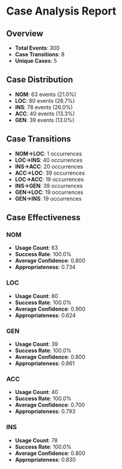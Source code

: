 # Case Analysis Report

## Overview
- **Total Events**: 300
- **Case Transitions**: 8
- **Unique Cases**: 5

## Case Distribution

- **NOM**: 63 events (21.0%)
- **LOC**: 80 events (26.7%)
- **INS**: 78 events (26.0%)
- **ACC**: 40 events (13.3%)
- **GEN**: 39 events (13.0%)

## Case Transitions

- **NOM->LOC**: 1 occurrences
- **LOC->INS**: 40 occurrences
- **INS->ACC**: 20 occurrences
- **ACC->LOC**: 39 occurrences
- **LOC->ACC**: 19 occurrences
- **INS->GEN**: 39 occurrences
- **GEN->LOC**: 19 occurrences
- **GEN->INS**: 19 occurrences

## Case Effectiveness

### NOM
- **Usage Count**: 63
- **Success Rate**: 100.0%
- **Average Confidence**: 0.800
- **Appropriateness**: 0.734

### LOC
- **Usage Count**: 80
- **Success Rate**: 100.0%
- **Average Confidence**: 0.900
- **Appropriateness**: 0.624

### GEN
- **Usage Count**: 39
- **Success Rate**: 100.0%
- **Average Confidence**: 0.800
- **Appropriateness**: 0.861

### ACC
- **Usage Count**: 40
- **Success Rate**: 100.0%
- **Average Confidence**: 0.700
- **Appropriateness**: 0.793

### INS
- **Usage Count**: 78
- **Success Rate**: 100.0%
- **Average Confidence**: 0.800
- **Appropriateness**: 0.830

